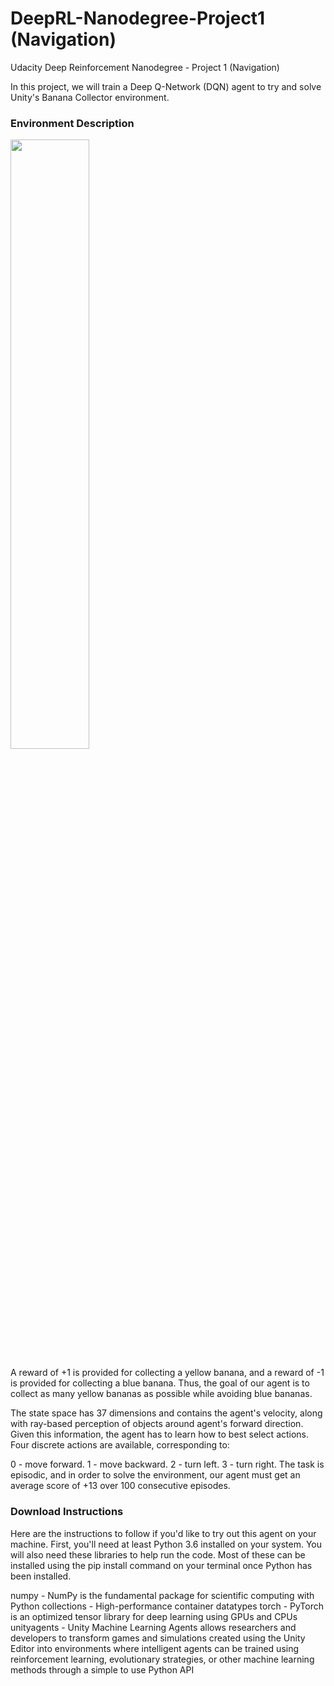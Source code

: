 # DeepRL-Nanodegree-Project1 (Navigation)
Udacity Deep Reinforcement Nanodegree - Project 1 (Navigation)

In this project, we will train a Deep Q-Network (DQN) agent to try and solve Unity's Banana Collector environment.

### Environment Description

<img src="images/trained_agent.gif" width="50%" align="top-left" alt="" title="Banana Collector" />

A reward of +1 is provided for collecting a yellow banana, and a reward of -1 is provided for collecting a blue banana. Thus, the goal of our agent is to collect as many yellow bananas as possible while avoiding blue bananas.

The state space has 37 dimensions and contains the agent's velocity, along with ray-based perception of objects around agent's forward direction. Given this information, the agent has to learn how to best select actions. Four discrete actions are available, corresponding to:

0 - move forward.
1 - move backward.
2 - turn left.
3 - turn right.
The task is episodic, and in order to solve the environment, our agent must get an average score of +13 over 100 consecutive episodes.

### Download Instructions

Here are the instructions to follow if you'd like to try out this agent on your machine. First, you'll need at least Python 3.6 installed on your system. You will also need these libraries to help run the code. Most of these can be installed using the pip install command on your terminal once Python has been installed.

numpy - NumPy is the fundamental package for scientific computing with Python
collections - High-performance container datatypes
torch - PyTorch is an optimized tensor library for deep learning using GPUs and CPUs
unityagents - Unity Machine Learning Agents allows researchers and developers to transform games and simulations created using the Unity Editor into environments where intelligent agents can be trained using reinforcement learning, evolutionary strategies, or other machine learning methods through a simple to use Python API

